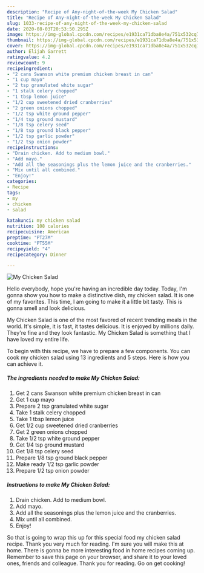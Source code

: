 ```yaml
---
description: "Recipe of Any-night-of-the-week My Chicken Salad"
title: "Recipe of Any-night-of-the-week My Chicken Salad"
slug: 1033-recipe-of-any-night-of-the-week-my-chicken-salad
date: 2020-08-03T20:53:50.295Z
image: https://img-global.cpcdn.com/recipes/e1931ca71dba8e4a/751x532cq70/my-chicken-salad-recipe-main-photo.jpg
thumbnail: https://img-global.cpcdn.com/recipes/e1931ca71dba8e4a/751x532cq70/my-chicken-salad-recipe-main-photo.jpg
cover: https://img-global.cpcdn.com/recipes/e1931ca71dba8e4a/751x532cq70/my-chicken-salad-recipe-main-photo.jpg
author: Elijah Garrett
ratingvalue: 4.2
reviewcount: 9
recipeingredient:
- "2 cans Swanson white premium chicken breast in can"
- "1 cup mayo"
- "2 tsp granulated white sugar"
- "1 stalk celery chopped"
- "1 tbsp lemon juice"
- "1/2 cup sweetened dried cranberries"
- "2 green onions chopped"
- "1/2 tsp white ground pepper"
- "1/4 tsp ground mustard"
- "1/8 tsp celery seed"
- "1/8 tsp ground black pepper"
- "1/2 tsp garlic powder"
- "1/2 tsp onion powder"
recipeinstructions:
- "Drain chicken. Add to medium bowl."
- "Add mayo."
- "Add all the seasonings plus the lemon juice and the cranberries."
- "Mix until all combined."
- "Enjoy!"
categories:
- Recipe
tags:
- my
- chicken
- salad

katakunci: my chicken salad 
nutrition: 108 calories
recipecuisine: American
preptime: "PT27M"
cooktime: "PT55M"
recipeyield: "4"
recipecategory: Dinner

---
```



![My Chicken Salad](https://img-global.cpcdn.com/recipes/e1931ca71dba8e4a/751x532cq70/my-chicken-salad-recipe-main-photo.jpg)

Hello everybody, hope you're having an incredible day today. Today, I'm gonna show you how to make a distinctive dish, my chicken salad. It is one of my favorites. This time, I am going to make it a little bit tasty. This is gonna smell and look delicious.



My Chicken Salad is one of the most favored of recent trending meals in the world. It's simple, it is fast, it tastes delicious. It is enjoyed by millions daily. They're fine and they look fantastic. My Chicken Salad is something that I have loved my entire life.


To begin with this recipe, we have to prepare a few components. You can cook my chicken salad using 13 ingredients and 5 steps. Here is how you can achieve it.

<!--inarticleads1-->

##### The ingredients needed to make My Chicken Salad:

1. Get 2 cans Swanson white premium chicken breast in can
1. Get 1 cup mayo
1. Prepare 2 tsp granulated white sugar
1. Take 1 stalk celery chopped
1. Take 1 tbsp lemon juice
1. Get 1/2 cup sweetened dried cranberries
1. Get 2 green onions chopped
1. Take 1/2 tsp white ground pepper
1. Get 1/4 tsp ground mustard
1. Get 1/8 tsp celery seed
1. Prepare 1/8 tsp ground black pepper
1. Make ready 1/2 tsp garlic powder
1. Prepare 1/2 tsp onion powder




<!--inarticleads2-->

##### Instructions to make My Chicken Salad:

1. Drain chicken. Add to medium bowl.
1. Add mayo.
1. Add all the seasonings plus the lemon juice and the cranberries.
1. Mix until all combined.
1. Enjoy!




So that is going to wrap this up for this special food my chicken salad recipe. Thank you very much for reading. I'm sure you will make this at home. There is gonna be more interesting food in home recipes coming up. Remember to save this page on your browser, and share it to your loved ones, friends and colleague. Thank you for reading. Go on get cooking!
